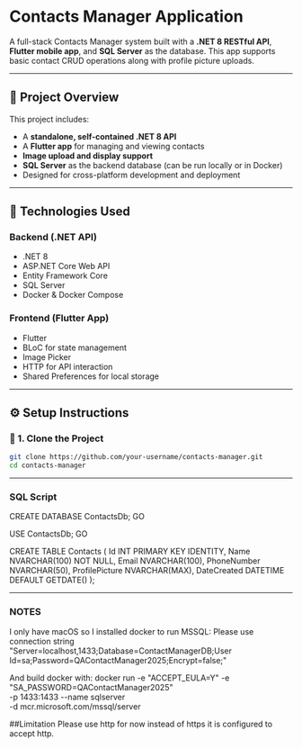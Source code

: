 # Contacts Manager Application

A full-stack Contacts Manager system built with a **.NET 8 RESTful API**, **Flutter mobile app**, and **SQL Server** as the database. This app supports basic contact CRUD operations along with profile picture uploads.

---

## 📌 Project Overview

This project includes:

- A **standalone, self-contained .NET 8 API**
- A **Flutter app** for managing and viewing contacts
- **Image upload and display support**
- **SQL Server** as the backend database (can be run locally or in Docker)
- Designed for cross-platform development and deployment

---

## 🧰 Technologies Used

### Backend (.NET API)
- .NET 8
- ASP.NET Core Web API
- Entity Framework Core
- SQL Server
- Docker & Docker Compose

### Frontend (Flutter App)
- Flutter
- BLoC for state management
- Image Picker
- HTTP for API interaction
- Shared Preferences for local storage

---

## ⚙️ Setup Instructions

### 🔧 1. Clone the Project

```bash
git clone https://github.com/your-username/contacts-manager.git
cd contacts-manager

```
---

### SQL Script

CREATE DATABASE ContactsDb;
GO

USE ContactsDb;
GO

CREATE TABLE Contacts (
    Id INT PRIMARY KEY IDENTITY,
    Name NVARCHAR(100) NOT NULL,
    Email NVARCHAR(100),
    PhoneNumber NVARCHAR(50),
    ProfilePicture NVARCHAR(MAX),
    DateCreated DATETIME DEFAULT GETDATE()
);

---

### NOTES

I only have macOS so I installed docker to run MSSQL:
Please use connection string "Server=localhost,1433;Database=ContactManagerDB;User Id=sa;Password=QAContactManager2025;Encrypt=false;"

And build docker with: 
docker run -e "ACCEPT_EULA=Y" -e "SA_PASSWORD=QAContactManager2025" \
   -p 1433:1433 --name sqlserver \
   -d mcr.microsoft.com/mssql/server


##Limitation
Please use http for now instead of https it is configured to accept http.
